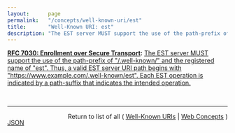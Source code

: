 ```yaml
---
layout:      page
permalink:   "/concepts/well-known-uri/est"
title:       "Well-Known URI: est"
description: "The EST server MUST support the use of the path-prefix of \"/.well-known/\" and the registered name of \"est\". Thus, a valid EST server URI path begins with \"https://www.example.com/.well-known/est\". Each EST operation is indicated by a path-suffix that indicates the intended operation."
---
```


**[RFC 7030: Enrollment over Secure Transport](/specs/IETF/RFC/7030 "This document profiles certificate enrollment for clients using Certificate Management over CMS (CMC) messages over a secure transport. This profile, called Enrollment over Secure Transport (EST), describes a simple, yet functional, certificate management protocol targeting Public Key Infrastructure (PKI) clients that need to acquire client certificates and associated Certification Authority (CA) certificates. It also supports client-generated public/private key pairs as well as key pairs generated by the CA."):** [The EST server MUST support the use of the path-prefix of "/.well-known/" and the registered name of "est". Thus, a valid EST server URI path begins with "https://www.example.com/.well-known/est". Each EST operation is indicated by a path-suffix that indicates the intended operation.](http://tools.ietf.org/html/rfc7030#section-3.2.2 "Read documentation for Well-Known URI &#34;est&#34;")

<br/>
<hr/>

<p style="float : left"><a href="./est.json" title="JSON representing this particular Web Concept value">JSON</a></p>
<p style="text-align: right">Return to list of all ( <a href="../well-known-uris">Well-Known URIs</a> | <a href="../">Web Concepts</a> )</p>
